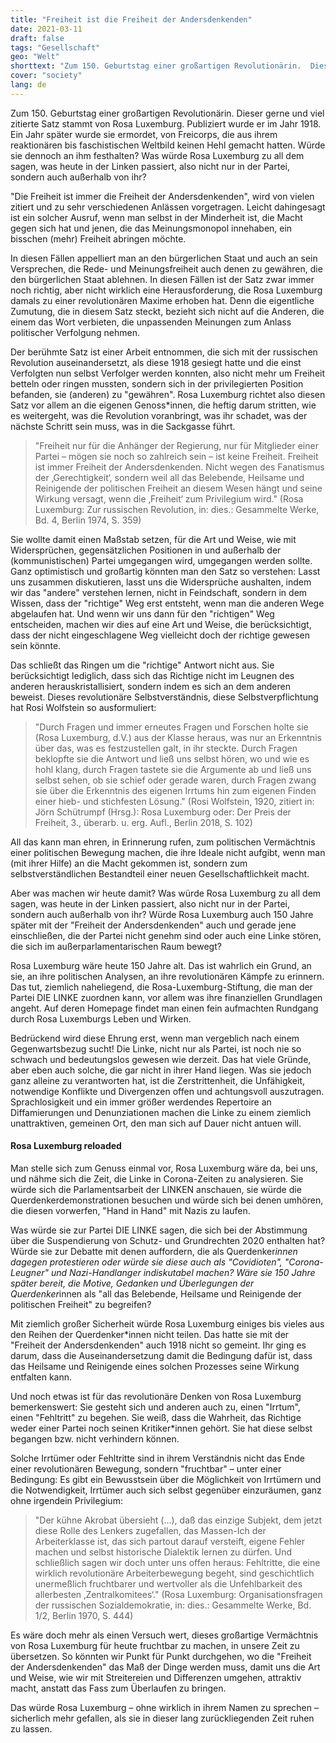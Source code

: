 ```yaml
---
title: "Freiheit ist die Freiheit der Andersdenkenden"
date: 2021-03-11
draft: false
tags: "Gesellschaft"
geo: "Welt"
shorttext: "Zum 150. Geburtstag einer großartigen Revolutionärin.  Dieser gerne und viel zitierte Satz stammt von Rosa Luxemburg aus dem Jahr 1918."
cover: "society"
lang: de
---
```


Zum 150. Geburtstag einer großartigen Revolutionärin. Dieser gerne und viel zitierte Satz stammt von Rosa Luxemburg. Publiziert wurde er im Jahr 1918. Ein Jahr später wurde sie ermordet, von Freicorps, die aus ihrem reaktionären bis faschistischen Weltbild keinen Hehl gemacht hatten. Würde sie dennoch an ihm festhalten? Was würde Rosa Luxemburg zu all dem sagen, was heute in der Linken passiert, also nicht nur in der Partei, sondern auch außerhalb von ihr?

"Die Freiheit ist immer die Freiheit der Andersdenkenden", wird von vielen zitiert und zu sehr verschiedenen Anlässen vorgetragen. Leicht dahingesagt ist ein solcher Ausruf, wenn man selbst in der Minderheit ist, die Macht gegen sich hat und jenen, die das Meinungsmonopol innehaben, ein bisschen (mehr) Freiheit abringen möchte.

In diesen Fällen appelliert man an den bürgerlichen Staat und auch an sein Versprechen, die Rede- und Meinungsfreiheit auch denen zu gewähren, die den bürgerlichen Staat ablehnen. In diesen Fällen ist der Satz zwar immer noch richtig, aber nicht wirklich eine Herausforderung, die Rosa Luxemburg damals zu einer revolutionären Maxime erhoben hat. Denn die eigentliche Zumutung, die in diesem Satz steckt, bezieht sich nicht auf die Anderen, die einem das Wort verbieten, die unpassenden Meinungen zum Anlass politischer Verfolgung nehmen.

Der berühmte Satz ist einer Arbeit entnommen, die sich mit der russischen Revolution auseinandersetzt, als diese 1918 gesiegt hatte und die einst Verfolgten nun selbst Verfolger werden konnten, also nicht mehr um Freiheit betteln oder ringen mussten, sondern sich in der privilegierten Position befanden, sie (anderen) zu "gewähren". Rosa Luxemburg richtet also diesen Satz vor allem an die eigenen Genoss*innen, die heftig darum stritten, wie es weitergeht, was die Revolution voranbringt, was ihr schadet, was der nächste Schritt sein muss, was in die Sackgasse führt.

> "Freiheit nur für die Anhänger der Regierung, nur für Mitglieder einer Partei – mögen sie noch so zahlreich sein – ist keine Freiheit. Freiheit ist immer Freiheit der Andersdenkenden. Nicht wegen des Fanatismus der ‚Gerechtigkeit‘, sondern weil all das Belebende, Heilsame und Reinigende der politischen Freiheit an diesem Wesen hängt und seine Wirkung versagt, wenn die ‚Freiheit‘ zum Privilegium wird."
(Rosa Luxemburg: Zur russischen Revolution, in: dies.: Gesammelte Werke, Bd. 4, Berlin 1974, S. 359)

Sie wollte damit einen Maßstab setzen, für die Art und Weise, wie mit Widersprüchen, gegensätzlichen Positionen in und außerhalb der (kommunistischen) Partei umgegangen wird, umgegangen werden sollte. Ganz optimistisch und großartig könnten man den Satz so verstehen: Lasst uns zusammen diskutieren, lasst uns die Widersprüche aushalten, indem wir das "andere" verstehen lernen, nicht in Feindschaft, sondern in dem Wissen, dass der "richtige" Weg erst entsteht, wenn man die anderen Wege abgelaufen hat. Und wenn wir uns dann für den "richtigen" Weg entscheiden, machen wir dies auf eine Art und Weise, die berücksichtigt, dass der nicht eingeschlagene Weg vielleicht doch der richtige gewesen sein könnte.

Das schließt das Ringen um die "richtige" Antwort nicht aus. Sie berücksichtigt lediglich, dass sich das Richtige nicht im Leugnen des anderen herauskristallisiert, sondern indem es sich an dem anderen beweist. Dieses revolutionäre Selbstverständnis, diese Selbstverpflichtung hat Rosi Wolfstein so ausformuliert:

> "Durch Fragen und immer erneutes Fragen und Forschen holte sie (Rosa Luxemburg, d.V.) aus der Klasse heraus, was nur an Erkenntnis über das, was es festzustellen galt, in ihr steckte. Durch Fragen beklopfte sie die Antwort und ließ uns selbst hören, wo und wie es hohl klang, durch Fragen tastete sie die Argumente ab und ließ uns selbst sehen, ob sie schief oder gerade waren, durch Fragen zwang sie über die Erkenntnis des eigenen Irrtums hin zum eigenen Finden einer hieb- und stichfesten Lösung."
(Rosi Wolfstein, 1920, zitiert in: Jörn Schütrumpf (Hrsg.): Rosa Luxemburg oder: Der Preis der Freiheit, 3., überarb. u. erg. Aufl., Berlin 2018, S. 102)

All das kann man ehren, in Erinnerung rufen, zum politischen Vermächtnis einer politischen Bewegung machen, die ihre Ideale nicht aufgibt, wenn man (mit ihrer Hilfe) an die Macht gekommen ist, sondern zum selbstverständlichen Bestandteil einer neuen Gesellschaftlichkeit macht.

Aber was machen wir heute damit? Was würde Rosa Luxemburg zu all dem sagen, was heute in der Linken passiert, also nicht nur in der Partei, sondern auch außerhalb von ihr? Würde Rosa Luxemburg auch 150 Jahre später mit der "Freiheit der Andersdenkenden" auch und gerade jene einschließen, die der Partei nicht genehm sind oder auch eine Linke stören, die sich im außerparlamentarischen Raum bewegt?

Rosa Luxemburg wäre heute 150 Jahre alt. Das ist wahrlich ein Grund, an sie, an ihre politischen Analysen, an ihre revolutionären Kämpfe zu erinnern. Das tut, ziemlich naheliegend, die Rosa-Luxemburg-Stiftung, die man der Partei DIE LINKE zuordnen kann, vor allem was ihre finanziellen Grundlagen angeht. Auf deren Homepage findet man einen fein aufmachten Rundgang durch Rosa Luxemburgs Leben und Wirken.

Bedrückend wird diese Ehrung erst, wenn man vergeblich nach einem Gegenwartsbezug sucht! Die Linke, nicht nur als Partei, ist noch nie so schwach und bedeutungslos gewesen wie derzeit. Das hat viele Gründe, aber eben auch solche, die gar nicht in ihrer Hand liegen. Was sie jedoch ganz alleine zu verantworten hat, ist die Zerstrittenheit, die Unfähigkeit, notwendige Konflikte und Divergenzen offen und achtungsvoll auszutragen. Sprachlosigkeit und ein immer größer werdendes Repertoire an Diffamierungen und Denunziationen machen die Linke zu einem ziemlich unattraktiven, gemeinen Ort, den man sich auf Dauer nicht antuen will.

#### Rosa Luxemburg reloaded

Man stelle sich zum Genuss einmal vor, Rosa Luxemburg wäre da, bei uns, und nähme sich die Zeit, die Linke in Corona-Zeiten zu analysieren. Sie würde sich die Parlamentsarbeit der LINKEN anschauen, sie würde die Querdenkerdemonstrationen besuchen und würde sich bei denen umhören, die diesen vorwerfen, "Hand in Hand" mit Nazis zu laufen.

Was würde sie zur Partei DIE LINKE sagen, die sich bei der Abstimmung über die Suspendierung von Schutz- und Grundrechten 2020 enthalten hat? Würde sie zur Debatte mit denen auffordern, die als Querdenker*innen dagegen protestieren oder würde sie diese auch als "Covidioten", "Corona-Leugner" und Nazi-Handlanger indiskutabel machen? Wäre sie 150 Jahre später bereit, die Motive, Gedanken und Überlegungen der Querdenker*innen als "all das Belebende, Heilsame und Reinigende der politischen Freiheit" zu begreifen?

Mit ziemlich großer Sicherheit würde Rosa Luxemburg einiges bis vieles aus den Reihen der Querdenker*innen nicht teilen. Das hatte sie mit der "Freiheit der Andersdenkenden" auch 1918 nicht so gemeint. Ihr ging es darum, dass die Auseinandersetzung damit die Bedingung dafür ist, dass das Heilsame und Reinigende eines solchen Prozesses seine Wirkung entfalten kann.

Und noch etwas ist für das revolutionäre Denken von Rosa Luxemburg bemerkenswert: Sie gesteht sich und anderen auch zu, einen "Irrtum", einen "Fehltritt" zu begehen. Sie weiß, dass die Wahrheit, das Richtige weder einer Partei noch seinen Kritiker*innen gehört. Sie hat diese selbst begangen bzw. nicht verhindern können.

Solche Irrtümer oder Fehltritte sind in ihrem Verständnis nicht das Ende einer revolutionären Bewegung, sondern "fruchtbar" – unter einer Bedingung: Es gibt ein Bewusstsein über die Möglichkeit von Irrtümern und die Notwendigkeit, Irrtümer auch sich selbst gegenüber einzuräumen, ganz ohne irgendein Privilegium:

> "Der kühne Akrobat übersieht (…), daß das einzige Subjekt, dem jetzt diese Rolle des Lenkers zugefallen, das Massen-Ich der Arbeiterklasse ist, das sich partout darauf versteift, eigene Fehler machen und selbst historische Dialektik lernen zu dürfen. Und schließlich sagen wir doch unter uns offen heraus: Fehltritte, die eine wirklich revolutionäre Arbeiterbewegung begeht, sind geschichtlich unermeßlich fruchtbarer und wertvoller als die Unfehlbarkeit des allerbesten ‚Zentralkomitees‘."
(Rosa Luxemburg: Organisationsfragen der russischen Sozialdemokratie, in: dies.: Gesammelte Werke, Bd. 1/2, Berlin 1970, S. 444)

Es wäre doch mehr als einen Versuch wert, dieses großartige Vermächtnis von Rosa Luxemburg für heute fruchtbar zu machen, in unsere Zeit zu übersetzen. So könnten wir Punkt für Punkt durchgehen, wo die "Freiheit der Andersdenkenden" das Maß der Dinge werden muss, damit uns die Art und Weise, wie wir mit Streitereien und Differenzen umgehen, attraktiv macht, anstatt das Fass zum Überlaufen zu bringen.

Das würde Rosa Luxemburg – ohne wirklich in ihrem Namen zu sprechen – sicherlich mehr gefallen, als sie in dieser lang zurückliegenden Zeit ruhen zu lassen.
